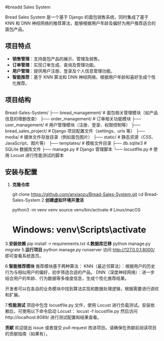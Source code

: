 #breadd Sales System

Bread Sales System 是一个基于 Django 的面包销售系统，同时集成了基于 KNN 和 DNN 神经网络的推荐算法，能够根据用户年龄及偏好为用户推荐适合的面包产品。

## 项目特点

- **销售管理**：支持面包产品的展示、管理及销售。
- **订单管理**：实现订单生成、查询及管理功能。
- **用户管理**：提供用户注册、登录及个人信息管理功能。
- **智能推荐**：基于 KNN 算法和 DNN 神经网络，根据用户年龄和喜好生成个性化推荐。

## 项目结构

Bread-Sales-System/ ├── bread_management/ # 面包相关管理模块（如产品信息的增删改查） ├── order_management/ # 订单相关功能模块 ├── user_management/ # 用户管理模块（注册、登录、权限控制等） ├── bread_sales_project/ # Django 项目配置文件（settings、urls 等） ├── media/ # 媒体文件存放目录（例如面包图片） ├── static/ # 静态资源（CSS、JavaScript、图片等） ├── templates/ # 模板文件目录 ├── db.sqlite3 # SQLite 数据库文件 ├── manage.py # Django 管理脚本 └── locustfile.py # 使用 Locust 进行性能测试的脚本


## 安装与配置

1. **克隆仓库**

   git clone https://github.com/anxiaozu/Bread-Sales-System.git
   cd Bread-Sales-System
2.**创建虚拟环境并激活**


   python3 -m venv venv
   source venv/bin/activate  # Linux/macOS
   # Windows: venv\Scripts\activate
3.**安装依赖**
   pip install -r requirements.txt
4.**数据库迁移**
   python manage.py migrate
5.**运行项目**
   python manage.py runserver
   访问 http://127.0.0.1:8000/ 即可查看系统首页。

6.**智能推荐模块**
   推荐模块基于两种算法：
      KNN（最近邻算法）：根据用户的历史行为与相似用户的偏好，初步筛选合适的产品。
      DNN（深度神经网络）：进一步结合用户的年龄、行为数据等多维度信息，生成个性化推荐结果。

开发者可以在各自的业务模块中找到算法实现和数据处理逻辑，根据需要进行调优和扩展。

7.**性能测试**
   项目中包含 locustfile.py 文件，使用 Locust 进行负载测试。安装依赖后，可使用以下命令启动 Locust：
   locust -f locustfile.py
   然后访问 http://localhost:8089/ 进行测试配置和结果查看。

**贡献**
欢迎提出 issue 或者提交 pull request 改进项目。请确保在贡献前阅读项目的贡献指南（如果有）。
